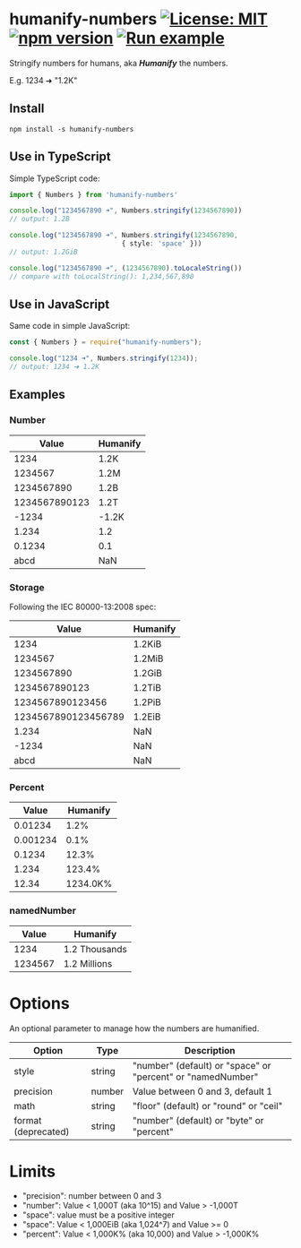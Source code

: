 # humanify-numbers [![License: MIT](https://img.shields.io/badge/license-MIT-yellow.svg)](https://opensource.org/licenses/MIT) [![npm version](https://img.shields.io/npm/v/humanify-numbers.svg?style=flat)](https://www.npmjs.com/package/humanify-numbers) [![Run example](https://img.shields.io/static/v1?label=repl.it&message=run%20example&color=blue)](https://repl.it/join/ahkbmpzw-ezborgy)

Stringify numbers for humans, aka **_Humanify_** the numbers. 

E.g. 1234 ➜ "1.2K"

## Install 

~~~
npm install -s humanify-numbers
~~~

## Use in TypeScript 

Simple TypeScript code:

~~~typescript
import { Numbers } from 'humanify-numbers'

console.log("1234567890 ➜", Numbers.stringify(1234567890))
// output: 1.2B

console.log("1234567890 ➜", Numbers.stringify(1234567890, 
                            { style: 'space' })) 
// output: 1.2GiB

console.log("1234567890 ➜", (1234567890).toLocaleString())
// compare with toLocalString(): 1,234,567,890
~~~

## Use in JavaScript

Same code in simple JavaScript:

~~~javascript
const { Numbers } = require("humanify-numbers");

console.log("1234 ➜", Numbers.stringify(1234)); 
// output: 1234 ➜ 1.2K
~~~

## Examples

### Number

|Value|Humanify|
|---|---|
|1234|1.2K|
|1234567|1.2M|
|1234567890|1.2B|
|1234567890123|1.2T|
|-1234|-1.2K|
|1.234|1.2|
|0.1234|0.1|
|abcd|NaN|

### Storage

Following the IEC 80000-13:2008 spec:

|Value|Humanify|
|---|---|
|1234|1.2KiB|
|1234567|1.2MiB|
|1234567890|1.2GiB|
|1234567890123|1.2TiB|
|1234567890123456|1.2PiB|
|1234567890123456789|1.2EiB|
|1.234|NaN|
|-1234|NaN|
|abcd|NaN|

### Percent

|Value|Humanify|
|---|---|
|0.01234|1.2%|
|0.001234|0.1%|
|0.1234|12.3%|
|1.234|123.4%|
|12.34|1234.0K%|

### namedNumber

|Value|Humanify|
|---|---|
|1234|1.2 Thousands|
|1234567|1.2 Millions|

# Options

An optional parameter to manage how the numbers are humanified. 

|Option|Type|Description|
|---|---|---|
|style|string| "number" (default) or "space" or "percent" or "namedNumber"|
|precision|number| Value between 0 and 3, default 1|
|math|string| "floor" (default) or "round" or "ceil"|
|format (deprecated)|string| "number" (default) or "byte" or "percent"|

# Limits

* "precision": number between 0 and 3
* "number": Value < 1,000T (aka 10^15) and Value > -1,000T 
* "space": value must be a positive integer
* "space": Value < 1,000EiB (aka 1,024^7) and Value >= 0
* "percent": Value < 1,000K% (aka 10,000) and Value > -1,000K%
